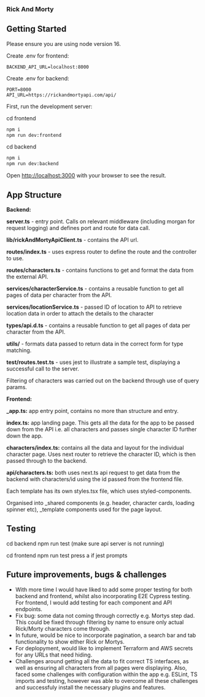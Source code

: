 ### Rick And Morty

## Getting Started

Please ensure you are using node version 16.

Create .env for frontend:

```
BACKEND_API_URL=localhost:8000
```

Create .env for backend:

```
PORT=8000
API_URL=https://rickandmortyapi.com/api/
```

First, run the development server:

cd frontend

```bash
npm i
npm run dev:frontend
```

cd backend

```bash
npm i
npm run dev:backend
```

Open [http://localhost:3000](http://localhost:3000) with your browser to see the result.

## App Structure

**Backend:**

**server.ts** - entry point. Calls on relevant middleware (including morgan for request logging) and defines port and route for data call.

**lib/rickAndMortyApiClient.ts** - contains the API url.

**routes/index.ts** - uses express router to define the route and the controller to use.

**routes/characters.ts** - contains functions to get and format the data from the external API.

**services/characterService.ts** - contains a reusable function to get all pages of data per character from the API.

**services/locationService.ts** - passed ID of location to API to retrieve location data in order to attach the details to the character

**types/api.d.ts** - contains a reusable function to get all pages of data per character from the API.

**utils/** - formats data passed to return data in the correct form for type matching.

**test/routes.test.ts** - uses jest to illustrate a sample test, displaying a successful call to the server.

Filtering of characters was carried out on the backend through use of query params.

**Frontend:**

**\_app.ts:** app entry point, contains no more than structure and entry.

**index.ts:** app landing page. This gets all the data for the app to be passed down from the API i.e. all characters and passes single character ID further down the app.

**characters/index.ts:** contains all the data and layout for the individual character page. Uses next router to retrieve the character ID, which is then passed through to the backend.

**api/characters.ts:** both uses next.ts api request to get data from the backend with characters/id using the id passed from the frontend file.

Each template has its own styles.tsx file, which uses styled-components.

Organised into \_shared components (e.g. header, character cards, loading spinner etc), \_template components used for the page layout.

## Testing

cd backend
npm run test
(make sure api server is not running)

cd frontend
npm run test
press a if jest prompts

## Future improvements, bugs & challenges

- With more time I would have liked to add some proper testing for both backend and frontend, whilst also incorporating E2E Cypress testing. For frontend, I would add testing for each component and API endpoints.
- Fix bug: some data not coming through correctly e.g. Mortys step dad. This could be fixed through filtering by name to ensure only actual Rick/Morty characters come through.
- In future, would be nice to incorporate pagination, a search bar and tab functionality to show either Rick or Mortys.
- For deplopyment, would like to implement Terraform and AWS secrets for any URLs that need hiding.
- Challenges around getting all the data to fit correct TS interfaces, as well as ensuring all characters from all pages were displaying. Also, faced some challenges with configuration within the app e.g. ESLint, TS imports and testing, however was able to overcome all these challenges and successfuly install the necessary plugins and features.
